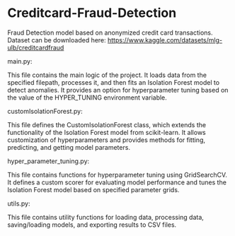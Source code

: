 # Creditcard-Fraud-Detection
Fraud Detection model based on anonymized credit card transactions. 
Dataset can be downloaded here: https://www.kaggle.com/datasets/mlg-ulb/creditcardfraud

main.py:
 
This file contains the main logic of the project. It loads data from the specified filepath, processes it,
and then fits an Isolation Forest model to detect anomalies. It provides an option for hyperparameter tuning
based on the value of the HYPER_TUNING environment variable.

customIsolationForest.py: 

This file defines the CustomIsolationForest class, which extends the functionality of the Isolation Forest model
from scikit-learn. It allows customization of hyperparameters and provides methods for fitting, predicting, and
getting model parameters.

hyper_parameter_tuning.py: 

This file contains functions for hyperparameter tuning using GridSearchCV. It defines a custom scorer for evaluating 
model performance and tunes the Isolation Forest model based on specified parameter grids.

utils.py: 

This file contains utility functions for loading data, processing data, saving/loading models, and exporting 
results to CSV files.
